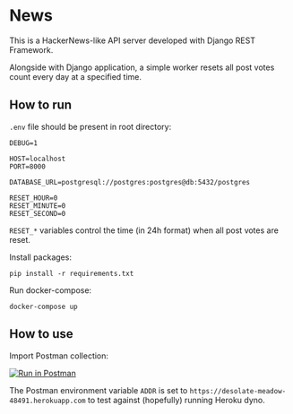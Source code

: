 # News

This is a HackerNews-like API server developed with Django REST Framework. 

Alongside with Django application, a simple worker resets all post votes count every day at a specified time.

## How to run

`.env` file should be present in root directory:
```
DEBUG=1

HOST=localhost
PORT=8000

DATABASE_URL=postgresql://postgres:postgres@db:5432/postgres

RESET_HOUR=0
RESET_MINUTE=0
RESET_SECOND=0
```

`RESET_*` variables control the time (in 24h format) when all post votes are reset.  

Install packages:
```
pip install -r requirements.txt
```

Run docker-compose:
```
docker-compose up
```

## How to use

Import Postman collection:

[![Run in Postman](https://run.pstmn.io/button.svg)](https://app.getpostman.com/run-collection/270385be41e987fed7f0#?env%5BNEWS_PROD%5D=W3sia2V5IjoiQUREUiIsInZhbHVlIjoiaHR0cDovL2Rlc29sYXRlLW1lYWRvdy00ODQ5MS5oZXJva3VhcHAuY29tIiwiZW5hYmxlZCI6dHJ1ZX1d)

The Postman environment variable `ADDR` is set to `https://desolate-meadow-48491.herokuapp.com` to test against (hopefully) running Heroku dyno.
